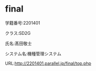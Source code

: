 # final
学籍番号:2201401

クラス:SD2G

氏名:髙田敬士

システム名:機種管理システム

URL:http://2201401.parallel.jp/final/top.php
